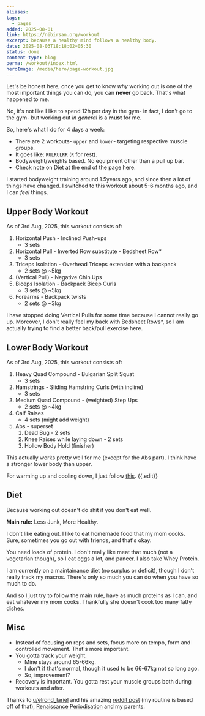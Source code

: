 ```yaml
---
aliases:
tags:
  - pages
added: 2025-08-01
link: https://nibirsan.org/workout
excerpt: because a healthy mind follows a healthy body.
date: 2025-08-03T18:18:02+05:30
status: done
content-type: blog
perma: /workout/index.html
heroImage: /media/hero/page-workout.jpg
---
```

Let's be honest here, once you get to know *why* working out is one of the most important things you can do, you can **never** go back. That's what happened to me. 

No, it's not like I like to spend 12h per day in the gym- in fact, I don't go to the gym- but working out *in general* is a **must** for me.

So, here's what I do for 4 days a week:

- There are 2 workouts- `upper` and `lower`- targeting respective muscle groups.
- It goes like: `RULRULRR` (`R` for rest).
- Bodyweight/weights based. No equipment other than a pull up bar.
- Check note on Diet at the end of the page here.

I started bodyweight training around 1.5years ago, and since then a lot of things have changed. I switched to this workout about 5-6 months ago, and I can *feel* things.

## Upper Body Workout

As of 3rd Aug, 2025, this workout consists of:

1. Horizontal Push - Inclined Push-ups
	- 3 sets 
2. Horizontal Pull - Inverted Row substitute - Bedsheet Row*
	- 3 sets 
3. Triceps Isolation - Overhead Triceps extension with a backpack
	- 2 sets @ ~5kg
4. (Vertical Pull) - Negative Chin Ups
5. Biceps Isolation - Backpack Bicep Curls
	- 3 sets @ ~5kg
6. Forearms - Backpack twists
	- 2 sets @ ~3kg

I have stopped doing Vertical Pulls for some time because I cannot really go up. Moreover, I don't really feel my back with Bedsheet Rows*, so I am actually trying to find a better back/pull exercise here.

## Lower Body Workout

As of 3rd Aug, 2025, this workout consists of:

1. Heavy Quad Compound - Bulgarian Split Squat
	- 3 sets
2. Hamstrings - Sliding Hamstring Curls (with incline)
	- 3 sets
3. Medium Quad Compound - (weighted) Step Ups
	- 2 sets @ ~4kg
4. Calf Raises
	- 4 sets (might add weight)
5. Abs - superset
	1. Dead Bug - 2 sets
	2. Knee Raises while laying down - 2 sets
	3. Hollow Body Hold (finisher)

This actually works pretty well for me (except for the Abs part). 
I think have a stronger lower body than upper.

For warming up and cooling down, I just follow [this](https://archive.is/k6LFK). {{.edit}}

## Diet

Because working out doesn't do shit if you don't eat well.

**Main rule:** Less Junk, More Healthy.

I don't like eating out. I like to eat homemade food that my mom cooks. Sure, sometimes you go out with friends, and that's okay.

You need loads of protein. I don't really like meat that much (not a vegetarian though), so I eat eggs a lot, and paneer. I also take Whey Protein.

I am currently on a maintainance diet (no surplus or deficit), though I don't really track my macros. There's only so much you can do when you have so much to do. 

And so I just try to follow the main rule, have as much proteins as I can, and eat whatever my mom cooks. Thankfully she doesn't cook too many fatty dishes.

## Misc

- Instead of focusing on reps and sets, focus more on tempo, form and controlled movement. That's more important.
- You gotta track your weight. 
	- Mine stays around 65-66kg. 
	- I don't if that's normal, though it used to be 66-67kg not so long ago. 
	- So, improvement?
- Recovery is important. You gotta rest your muscle groups both during workouts and after.


Thanks to [u/elrond_lariel](https://old.reddit.com/user/elrond_lariel) and his amazing [reddit post](https://web.archive.org/web/20250803124159/https://old.reddit.com/r/naturalbodybuilding/comments/fivvhv/the_quarantine_workout_template/) (my routine is based off of that), [Renaissance Periodisation](https://www.youtube.com/@RenaissancePeriodization) and my parents.